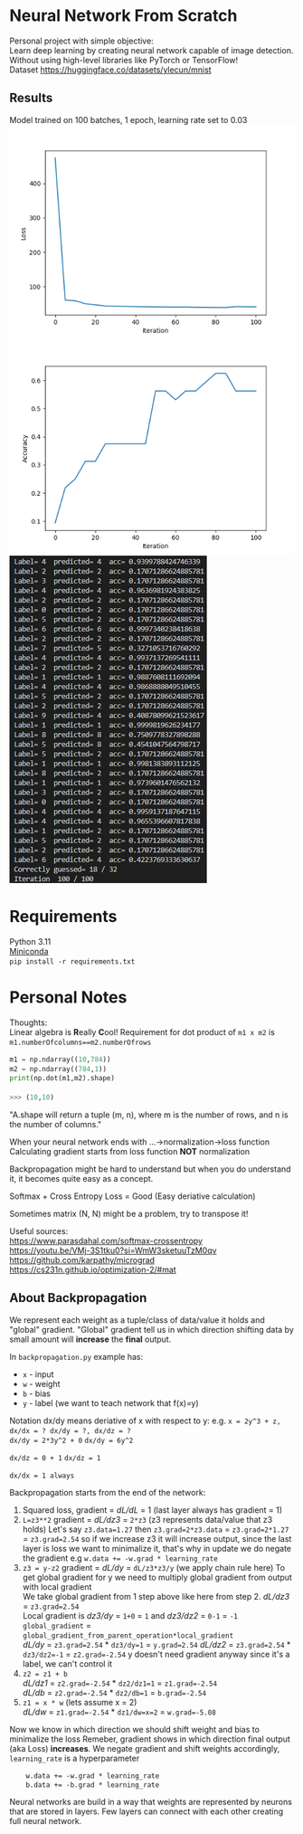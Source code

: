 # Neural Network From Scratch

Personal project with simple objective:   
Learn deep learning by creating neural network capable of image detection.  
Without using high-level libraries like PyTorch or TensorFlow!  
Dataset https://huggingface.co/datasets/ylecun/mnist

## Results
Model trained on 100 batches, 1 epoch, learning rate set to 0.03  
![alt text](showcase/loss.png)  
![alt text](showcase/accuracy.png)  
![alt text](showcase/output.png)  

# Requirements
Python 3.11  
[Miniconda](https://docs.anaconda.com/free/miniconda/index.html)  
`pip install -r requirements.txt`  

# Personal Notes
Thoughts:  
Linear algebra is **R**eally **C**ool!
Requirement for dot product of `m1 x m2` is `m1.numberOfcolumns==m2.numberOfrows`
```py
m1 = np.ndarray((10,784))
m2 = np.ndarray((784,1))
print(np.dot(m1,m2).shape)

>>> (10,10)
```

"A.shape will return a tuple (m, n), where m is the number of rows, and n is the number of columns."

When your neural network ends with ...->normalization->loss function
Calculating gradient starts from loss function **NOT** normalization

Backpropagation might be hard to understand but when you do understand it, it becomes quite easy as a concept.

Softmax + Cross Entropy Loss = Good (Easy deriative calculation)

Sometimes matrix (N, N) might be a problem, try to transpose it!  

Useful sources:  
https://www.parasdahal.com/softmax-crossentropy  
https://youtu.be/VMj-3S1tku0?si=WmW3sketuuTzM0qv  
https://github.com/karpathy/micrograd  
https://cs231n.github.io/optimization-2/#mat


## About Backpropagation
We represent each weight as a tuple/class of data/value it holds and "global" gradient.
"Global" gradient tell us in which direction shifting data by small amount will **increase** the **final** output.

In `backpropagation.py` example has:
- `x` - input
- `w` - weight
- `b` - bias
- `y` - label (we want to teach network that f(x)=y)


Notation dx/dy means deriative of x with respect to y:
e.g. `x = 2y^3 + z, dx/dx = ? dx/dy = ?, dx/dz = ?`  
`dx/dy = 2*3y^2 + 0`
`dx/dy = 6y^2`

`dx/dz = 0 + 1`
`dx/dz = 1`

`dx/dx = 1 always`

Backpropagation starts from the end of the network:
1. Squared loss, gradient = *dL/dL* = 1 (last layer always has gradient = 1)
2. `L=z3**2` gradient = *dL/dz3* = `2*z3` (z3 represents data/value that z3 holds)
Let's say `z3.data=1.27` then `z3.grad=2*z3.data` = `z3.grad=2*1.27` = `z3.grad=2.54`
so if we increase z3 it will increase output, since the last layer is loss we want to
minimalize it, that's why in update we do negate the gradient e.g `w.data += -w.grad * learning_rate`
3. `z3 = y-z2` gradient = *dL/dy* = `dL/z3*z3/y` (we apply chain rule here)
To get global gradient for y we need to multiply global gradient from output with local gradient  
We take global gradient from 1 step above like here from step 2. *dL/dz3* = `z3.grad=2.54`  
Local gradient is *dz3/dy* = `1+0` = `1` and *dz3/dz2* = `0-1` = `-1`  
`global_gradient` = `global_gradient_from_parent_operation*local_gradient`  
*dL/dy* = `z3.grad=2.54` * `dz3/dy=1` = `y.grad=2.54`
*dL/dz2* = `z3.grad=2.54` * `dz3/dz2=-1` = `z2.grad=-2.54`
y doesn't need gradient anyway since it's a label, we can't control it
4. `z2 = z1 + b`  
*dL/dz1* = `z2.grad=-2.54` * `dz2/dz1=1` = `z1.grad=-2.54`  
*dL/db* = `z2.grad=-2.54` * `dz2/db=1` = `b.grad=-2.54`  
5. `z1 = x * w` (lets assume x = 2)  
*dL/dw* = `z1.grad=-2.54` * `dz1/dw=x=2` = `w.grad=-5.08`

Now we know in which direction we should shift weight and bias to minimalize the loss
Remeber, gradient shows in which direction final output (aka Loss) **increases**.
We negate gradient and shift weights accordingly, `learning_rate` is a hyperparameter
```
    w.data += -w.grad * learning_rate
    b.data += -b.grad * learning_rate
```

Neural networks are build in a way that weights are represented by neurons that are stored in layers. Few layers can connect with each other creating full neural network.
